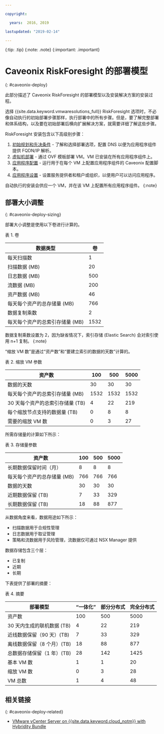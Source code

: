 ```yaml
---

copyright:

  years:  2016, 2019

lastupdated: "2019-02-14"

---
```


{:tip: .tip}
{:note: .note}
{:important: .important}

# Caveonix RiskForesight 的部署模型
{: #caveonix-deploy}

此部分描述了 Caveonix RiskForesight 的部署模型以及安装解决方案的安装过程。

选择 {{site.data.keyword.vmwaresolutions_full}} RiskForesight 选项时，不必像自动执行的初始部署步骤那样，执行部署中的所有步骤。但是，要了解完整部署和体系结构，以及要在初始部署后横向扩展解决方案，就需要详细了解这些步骤。

RiskForesight 安装包含以下高级别步骤：

1. [初始规划和先决条件](/docs/services/vmwaresolutions/archiref/caveonix?topic=vmware-solutions-caveonix-step1) - 了解和选择部署选项，配置 DNS 以便为应用程序组件提供 FQDN/IP 解析。
2. [虚拟机部署](/docs/services/vmwaresolutions/archiref/caveonix?topic=vmware-solutions-caveonix-step2) - 通过 OVF 模板部署 VM。VM 已安装在所有应用程序组件上。
3. [应用程序配置](/docs/services/vmwaresolutions/archiref/caveonix?topic=vmware-solutions-caveonix-step3) - 运行用于在每个 VM 上配置应用程序组件的 Caveonix 配置脚本。
4. [应用程序设置](/docs/services/vmwaresolutions/archiref/caveonix?topic=vmware-solutions-caveonix-step4) - 设置服务提供者和租户或组织，以便用户可以访问应用程序。

自动执行的安装会供应一个 VM，并在该 VM 上配置所有应用程序组件。
{:note}

## 部署大小调整
{: #caveonix-deploy-sizing}

部署大小调整是使用以下卷进行计算的。

表 1. 卷

|数据类型|卷|
|---|---|
|每天扫描数|1|
|扫描数据 (MB)|20|
|日志数据 (MB)|500|
|流数据 (MB)|200|
|资产数据 (MB)|46|
|每天每个资产的总存储量 (MB)|766|
|数据复制乘数|2|
|每天每个资产的总索引存储量 (MB)|1532|

数据复制乘数设置为 2，因为缺省情况下，索引存储 (Elastic Search) 会对索引使用 n+1 复制。
{:note}

“缩放 VM 数”是通过“资产数”和“要建立索引的数据的天数”计算的。

表 2. 缩放 VM 参数

|资产数|100|500|5000|
|---|---|---|---|
|数据的天数|30|30|30|
|每天每个资产的总索引存储量 (MB)|1532|1532|1532|
|30 天每个资产的总索引存储量 (TB)|4|22|219|
|每个缩放节点支持的数据量 (TB)|0|8|8|
|需要的缩放 VM 数|0|3|27|

所需存储量的计算如下所示：

表 3. 存储量参数

|资产数|100|500|5000|
|---|---|---|---|
|长期数据保留时间（月）|8|8|8|
|每天每个资产的总存储量 (MB)|766|766|766|
|数据的天数|30|30|30|
|近期数据保留 (TB)|7|33|329|
|长期数据保留 (TB)|18|88|877|

从数据角度来看，数据用途如下所示：

-	扫描数据用于合规性管理
-	日志数据用于取证管理
-	策略和流数据用于风险管理，流数据仅可通过 NSX Manager 提供

数据存储包含三个层：

-	已复制
-	近期
-	长期

下表提供了部署的摘要：

表 4. 摘要

|部署模型|“一体化”|部分分布式|完全分布式|
|---|---|---|---|
|资产数|100|500|5000|
|30 天内生成的联机数据 (TB)|4|22|219|
|近线数据保留（90 天）(TB)|7|33|329|
|离线数据保留（8 个月）(TB)|18|88|877|
|总数据存储保留（1 年）(TB)|28|142|1425|
|基本 VM 数|1|1|20|
|缩放 VM 数|0|3|28|
|VM 总数|1|4|48|

## 相关链接
{: #caveonix-deploy-related}

* [VMware vCenter Server on {{site.data.keyword.cloud_notm}} with Hybridity Bundle](/docs/services/vmwaresolutions/archiref/vcs?topic=vmware-solutions-vcs-hybridity-intro)
